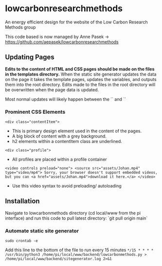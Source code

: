 # lowcarbonresearchmethods
An energy efficient design for the website of the Low Carbon Research Methods group

This code based is now managed by Anne Pasek -> https://github.com/aepasek/lowcarbonresearchmethods

## Updating Pages

<p>
	<strong>Edits to the content of HTML and CSS pages should be made on the files in the templates directory.</strong> When the static site generator updates the data on the page it takes the template pages, updates the variables, and outputs them into the root directory. Edits made to the files in the root directory will be overwritten when the page data is updated.
</p>

<p>
	Most normal updates will likely happen between the `<!-- UPDATE TO HERE-->` and `<!-- UPDATE TO HERE-->`
</p>

### Prominent CSS Elements

`<div class="contentItem">`
* This is primary design element used in the content of the pages.
* A big block of content with a grey background. 
* h2 elements within a contentItem class are underlined.

`<div class="profile">`
* All profiles are placed within a profile container

`<video controls preload="none">
    <source src="assets/Johan.mp4" type="video/mp4">
    Sorry, your browser doesn't support embedded videos, but you can <a href="assets/Johan.mp4">download it here.</a>
</video>`
* Use this video syntax to avoid preloading/ autoloading


## Installation

<p>
	Navigate to lowcarbonmethods directory (cd local/www from the pi interface) and run this code to pull latest directory:
	`git pull origin main`
</p>

### Automate static site generator

`sudo crontab -e`

Add this line to the bottom of the file to run every 15 minutes
`*/15 * * * * /usr/bin/python3 /home/pi/local/www/backend/lowcarbonmethods.py > /home/pi/local/www/backend/sitegenerator.log 2>&1`
